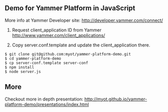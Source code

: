 ## Demo for Yammer Platform in JavaScript

More info at Yammer Developer site: 
http://developer.yammer.com/connect/

1. Request client_application ID from Yammer
http://www.yammer.com/client_applications/

2. Copy server.conf.template and update the client_application there.

```
$ git clone git@github.com:myot/yammer-platform-demo.git
$ cd yammer-platform-demo
$ cp server-conf.template server-conf
$ npm install
$ node server.js
```

## More

Checkout more in depth presentation: http://myot.github.io/yammer-platform-demo/presentations/index.html
